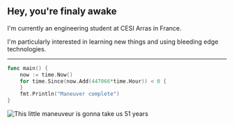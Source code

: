 ## Hey, you're finaly awake

I'm currently an engineering student at CESI Arras in France.

I'm particularly interested in learning new things and using bleeding edge technologies.

---

<div>

```go
func main() {
	now := time.Now()
	for time.Since(now.Add(447066*time.Hour)) < 0 {
	}
	fmt.Println("Maneuver complete")
}
```

![This little maneuveur is gonna take us 51 years](https://camo.githubusercontent.com/90075001bded167d85498e696cd5f524452710b8/68747470733a2f2f63646e2e646973636f72646170702e636f6d2f6174746163686d656e74732f3731323631333331363439323738373736342f3732373039393039333038373831333732322f4561612d56616158674145637443522e706e67)
</div>
